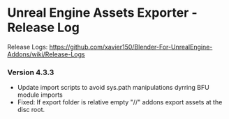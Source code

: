 # Unreal Engine Assets Exporter - Release Log
Release Logs: https://github.com/xavier150/Blender-For-UnrealEngine-Addons/wiki/Release-Logs

### Version 4.3.3

- Update import scripts to avoid sys.path manipulations dyrring BFU module imports
- Fixed: If export folder is relative empty "//" addons export assets at the disc root.
